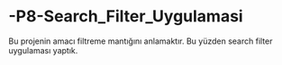 # -P8-Search_Filter_Uygulamasi

Bu projenin amacı filtreme mantığını anlamaktır. Bu yüzden search filter uygulaması yaptık.
